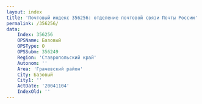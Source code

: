 ```yaml
---
layout: index
title: 'Почтовый индекс 356256: отделение почтовой связи Почты России'
permalink: /356256/
data:
    Index: 356256
    OPSName: Базовый
    OPSType: О
    OPSSubm: 356249
    Region: 'Ставропольский край'
    Autonom: ''
    Area: 'Грачевский район'
    City: Базовый
    City1: ''
    ActDate: '20041104'
    IndexOld: ''
---
```

